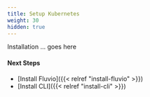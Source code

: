 ```yaml
---
title: Setup Kubernetes
weight: 30
hidden: true
---
```


Installation ... goes here

#### Next Steps
* [Install Fluvio]({{< relref "install-fluvio" >}})
* [Install CLI]({{< relref "install-cli" >}})
